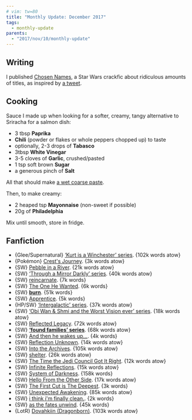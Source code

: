 ```yaml
---
# vim: tw=80
title: "Monthly Update: December 2017"
tags:
  - monthly-update
parents:
  - "2017/nov/10/monthly-update"
---
```


## Writing

I published [Chosen Names](https://archiveofourown.org/works/12722796), a Star
Wars crackfic about ridiculous amounts of titles, as inspired by [a tweet][nn].

[nn]: https://twitter.com/NaNoWordSprints/status/930310576214913024

## Cooking

Sauce I made up when looking for a softer, creamy, tangy alternative to
Sriracha for a salmon dish:

- 3 tbsp **Paprika**
- **Chili** (powder or flakes or whole peppers chopped up) to taste
- optionally, 2-3 drops of **Tabasco**
- 3tbsp **White Vinegar**
- 3-5 cloves of **Garlic**, crushed/pasted
- 1 tsp soft brown **Sugar**
- a generous pinch of **Salt**

All that should make [a wet coarse paste](https://twitter.com/passcod/status/932108438024290304).

Then, to make creamy:

- 2 heaped tsp **Mayonnaise** (non-sweet if possible)
- 20g of **Philadelphia**

Mix until smooth, store in fridge.

## Fanfiction

 - {Glee/Supernatural} [‘Kurt is a Winchester’ series](https://archiveofourown.org/series/51723). {102k words atow}
 - {Pokémon} [Crest's Journey](https://archiveofourown.org/works/9118390). {3k words atow}
 - {SW} [Pebble in a River](https://archiveofourown.org/works/10304777). {21k words atow}
 - {SW} [‘Through a Mirror Darkly’ series](https://archiveofourown.org/series/247897). {40k words atow}
 - {SW} [reincarnate](https://archiveofourown.org/works/3891868). {7k words}
 - {SW} [The One He Wanted](https://archiveofourown.org/works/9871730). {6k words}
 - {SW} **[burn](https://archiveofourown.org/works/10935006)**. {51k words}
 - {SW} [Apprentice](https://archiveofourown.org/works/6059146). {5k words}
 - {HP/SW} [‘Intergalactic’ series](https://archiveofourown.org/series/681911). {37k words atow}
 - {SW} [‘Obi Wan & Shmi and the Worst Vision ever’ series](https://archiveofourown.org/series/494470). {18k words atow}
 - {SW} [Reflected Legacy](https://archiveofourown.org/works/1052303). {72k words atow}
 - {SW} **[‘found families’ series](https://archiveofourown.org/series/432436)**. {68k words atow}
 - {SW} [And then he wakes up...](https://archiveofourown.org/works/8528278). {4k words}
 - {SW} [Reflection Unknown](https://archiveofourown.org/works/12141663). {14k words atow}
 - {SW} [Into the Archives](https://archiveofourown.org/works/908723). {105k words atow}
 - {SW} [shelter](https://archiveofourown.org/works/8415619). {26k words atow}
 - {SW} [The Time the Jedi Council Got It Right](https://archiveofourown.org/works/6030337). {12k words atow}
 - {SW} [Infinite Reflections](https://archiveofourown.org/works/8961607). {15k words atow}
 - {SW} [System of Darkness](https://archiveofourown.org/works/4304679). {158k words}
 - {SW} [Hello From the Other Side](https://archiveofourown.org/works/5671423). {17k words atow}
 - {SW} [The First Cut is The Deepest](https://archiveofourown.org/works/5804425). {3k words}
 - {SW} [Unexpected Awakening](https://archiveofourown.org/works/671597). {85k words atow}
 - {SW} [i think i'm finally clean.](https://archiveofourown.org/works/5568721). {2k words}
 - {SW} [as the fates unwind](https://archiveofourown.org/works/9642863). {45k words}
 - {LotR} [Dovahkiin (Dragonborn)](https://archiveofourown.org/works/1408585). {103k words atow}
